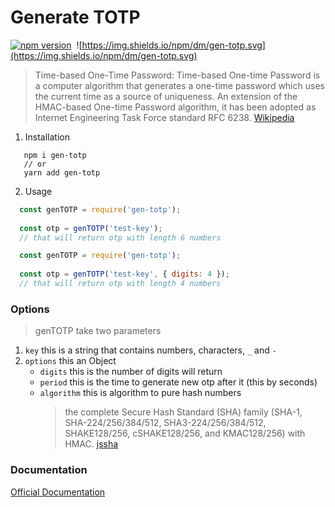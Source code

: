 # Generate TOTP

[![npm version](https://badge.fury.io/js/gen-totp.svg)](https://badge.fury.io/js/gen-totp)&nbsp;
![https://img.shields.io/npm/dm/gen-totp.svg](https://img.shields.io/npm/dm/gen-totp.svg)


> Time-based One-Time Password: Time-based One-time Password is a computer algorithm that generates a one-time password which uses the current time as a source of uniqueness. An extension of the HMAC-based One-time Password algorithm, it has been adopted as Internet Engineering Task Force standard RFC 6238. [Wikipedia](https://en.wikipedia.org/wiki/Time-based_One-Time_Password)

1. Installation 

```bach
   npm i gen-totp
   // or
   yarn add gen-totp
```

2. Usage

```js
  const genTOTP = require('gen-totp');
  
  const otp = genTOTP('test-key');
  // that will return otp with length 6 numbers
```

```js
  const genTOTP = require('gen-totp');
  
  const otp = genTOTP('test-key', { digits: 4 });
  // that will return otp with length 4 numbers
```

### Options
 > genTOTP take two parameters

 1. `key` this is a string that contains numbers, characters, `_` and `-`
 2. `options` this an Object
    - `digits` this is the number of digits will return
    - `period` this is the time to generate new otp after it (this by seconds)
    - `algorithm` this is algorithm to pure hash numbers 
      > the complete Secure Hash Standard (SHA) family (SHA-1, SHA-224/256/384/512, SHA3-224/256/384/512, SHAKE128/256, cSHAKE128/256, and KMAC128/256) with HMAC. [jssha](https://www.npmjs.com/package/jssha)


### Documentation

[Official Documentation](https://60-min-code.github.io/gen-totp)
